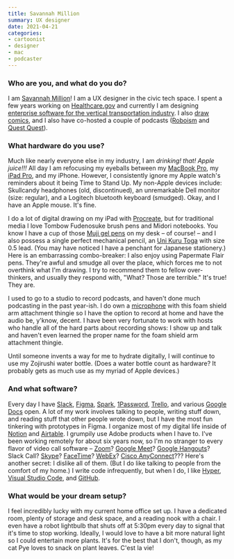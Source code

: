```yaml
---
title: Savannah Million
summary: UX designer
date: 2021-04-21
categories:
- cartoonist
- designer
- mac
- podcaster
---
```


### Who are you, and what do you do?

I am [Savannah Million](http://savannahmillion.com/ "Savannah's website.")! I am a UX designer in the civic tech space. I spent a few years working on [Healthcare.gov](https://healthcare.gov/ "The US government's health care website.") and currently I am designing [enterprise software for the vertical transportation industry](https://www.civicelevator.com/ "A vertical transport software company."). I also [draw comics](https://www.instagram.com/savmillion/ "Savannah's Instagram account."), and I also have co-hosted a couple of podcasts ([Roboism](https://www.relay.fm/roboism/ "A podcast about robots.") and [Quest Quest](https://podcasts.apple.com/us/podcast/quest-quest/id1372879786 "A podcast about Dungeons & Dragons.")).

### What hardware do you use?

Much like nearly everyone else in my industry, I am _drinking! that! Apple juice!!!_ All day I am refocusing my eyeballs between my [MacBook Pro][macbook-pro], my [iPad Pro][ipad-pro], and my iPhone. However, I consistently ignore my Apple watch's reminders about it being Time to Stand Up. My non-Apple devices include: Skullcandy headphones (old, discontinued), an unremarkable Dell monitor (size: regular), and a Logitech bluetooth keyboard (smudged). Okay, and I have an Apple mouse. It's fine.

I do a lot of digital drawing on my iPad with [Procreate][procreate-ios], but for traditional media I love Tombow Fudenosuke brush pens and Midori notebooks. You know I have a cup of those [Muji gel pens][gel-ink-ballpoint] on my desk – of course! – and I also possess a single perfect mechanical pencil, an [Uni Kuru Toga][kuru-toga] with size 0.5 lead. (You may have noticed I have a penchant for Japanese stationery.) Here is an embarrassing combo-breaker: I also enjoy using Papermate Flair pens. They're awful and smudge all over the place, which forces me to not overthink what I'm drawing. I try to recommend them to fellow over-thinkers, and usually they respond with, "What? Those are terrible." It's true! They are.

I used to go to a studio to record podcasts, and haven't done much podcasting in the past year-ish. I do own a [microphone][atr2100-usb] with this foam shield arm attachment thingie so I have the option to record at home and have the audio be, y'know, decent. I have been very fortunate to work with hosts who handle all of the hard parts about recording shows: I show up and talk and haven't even learned the proper name for the foam shield arm attachment thingie.

Until someone invents a way for me to hydrate digitally, I will continue to use my Zojirushi water bottle. (Does a water bottle count as hardware? It probably gets as much use as my myriad of Apple devices.)

### And what software?

Every day I have [Slack][], [Figma][], [Spark][spark.2], [1Password][], [Trello][], and various [Google Docs][google-docs] open. A lot of my work involves talking to people, writing stuff down, and reading stuff that other people wrote down, but I have the most fun tinkering with prototypes in Figma. I organize most of my digital life inside of [Notion][] and [Airtable][]. I grumpily use Adobe products when I have to. I've been working remotely for about six years now, so I'm no stranger to every flavor of video call software – [Zoom][zoom.2]? [Google Meet][google-meet]? [Google Hangouts][google-hangouts]? Slack Call? [Skype][]? [FaceTime][]? [WebEx][]? [Cisco AnyConnect][anyconnect]??? Here's another secret: I dislike all of them. (But I do like talking to people from the comfort of my home.) I write code infrequently, but when I do, I like [Hyper][], [Visual Studio Code][visual-studio-code], and [GitHub][].

### What would be your dream setup?

I feel incredibly lucky with my current home office set up. I have a dedicated room, plenty of storage and desk space, and a reading nook with a chair. I even have a robot lightbulb that shuts off at 5:30pm every day to signal that it's time to stop working. Ideally, I would love to have a bit more natural light so I could entertain more plants. It's for the best that I don't, though, as my cat Pye loves to snack on plant leaves. C'est la vie!

[1password]: https://1password.com "Password management software for Mac OS X."
[airtable]: https://airtable.com/ "A service for organising data."
[anyconnect]: https://en.wikipedia.org/wiki/List_of_Cisco_products#Software "Software for connecting to remote computers."
[atr2100-usb]: https://www.audio-technica.com/cms/wired_mics/b8dd84773f83092c/ "A USB-based microphone."
[facetime]: https://en.wikipedia.org/wiki/FaceTime "Mac and iOS software for easy video chatting."
[figma]: https://www.figma.com/ "A collaborative design prototype service."
[gel-ink-ballpoint]: https://www.muji.us/store/stationery/pen-pencils/capped-gel-ink.html "A ball-point pen."
[github]: https://github.com/ "A Git code repository service."
[google-docs]: https://en.wikipedia.org/wiki/Google_Docs "A web-based office suite."
[google-hangouts]: https://hangouts.google.com/ "A voice, video and text chat service."
[google-meet]: https://meet.google.com/ "An enterprise video chat service."
[hyper]: https://hyper.is/ "A terminal emulator."
[ipad-pro]: https://en.wikipedia.org/wiki/IPad_Pro "An iOS tablet."
[kuru-toga]: https://www.amazon.com/Uni-Roulette-Rotation-Mechanical-Pencil/dp/B004OHNTVC "A mechanical pencil with a rotating lead system."
[macbook-pro]: https://www.apple.com/macbook-pro/ "A laptop."
[notion]: https://www.notion.so/ "A collaborative wiki service."
[procreate-ios]: https://itunes.apple.com/us/app/procreate/id425073498 "A powerful illustration app."
[skype]: https://www.skype.com/en/ "Voice and video chat software."
[slack]: https://slack.com/ "A collaboration service."
[spark.2]: https://sparkmailapp.com "A Mac email client."
[trello]: https://trello.com/ "A project management service."
[visual-studio-code]: https://code.visualstudio.com/ "A development IDE."
[webex]: https://www.webex.com/ "Video conferencing software."
[zoom.2]: https://zoom.us "Video conferencing software."
